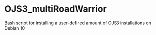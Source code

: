 # OJS3_multiRoadWarrior
Bash script for installing a user-defined amount of OJS3 installations on Debian 10
